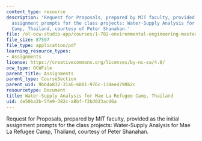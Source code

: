 ```yaml
---
content_type: resource
description: 'Request for Proposals, prepared by MIT faculty, provided as the initial
  assignment prompts for the class projects: Water-Supply Analysis for Mae La Refugee
  Camp, Thailand, courtesy of Peter Shanahan.'
file: /ol-ocw-studio-app/courses/1-782-environmental-engineering-masters-of-engineering-project-fall-2007-spring-2008/de50ba2b5fe9382ca8bff2bd023acd6a_thai_rfp.pdf
file_size: 87597
file_type: application/pdf
learning_resource_types:
- Assignments
license: https://creativecommons.org/licenses/by-nc-sa/4.0/
ocw_type: OCWFile
parent_title: Assignments
parent_type: CourseSection
parent_uid: 9bb4a832-31a6-6801-976c-134ee4790b2c
resourcetype: Document
title: Water-Supply Analysis for Mae La Refugee Camp, Thailand
uid: de50ba2b-5fe9-382c-a8bf-f2bd023acd6a
---
```

Request for Proposals, prepared by MIT faculty, provided as the initial assignment prompts for the class projects: Water-Supply Analysis for Mae La Refugee Camp, Thailand, courtesy of Peter Shanahan.